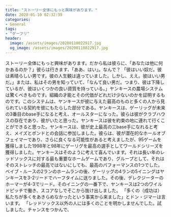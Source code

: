 ```yaml
---
title: "ストーリー全体にもっと興味があります。"
date: 2020-01-10 02:32:39
categories:
- General
tags:
- "ゲーフリ"
header:
  image: /assets/images/20200110022917.jpg
  og_image: /assets/images/20200110022917.jpg
---
```


ストーリー全体にもっと興味があります。だから私は彼らに、「あなたは他に何かあるのか？」彼らは行きます、「ああ、はい」。なんで？ 「彼はいい奴だ。彼は素晴らしい男です。彼の人生観は違っていました。しかし、ええ。彼はいい男だ。」または、私はその男を知っていて、「なんて良い男だ。つまり、彼は下降しているが、彼はいくつかの良い資質を持っている。」ヤンキースの農場システムは驚くべきものです。組織の才能とその代価がどれだけ少ないのかを証明するものです。このシステムは、ヤンキースが彼に与えた最高のものと多くの人から見られている契約を彼にもたらした部分である。ヤンキースは、ゲーリッグが未来の3番目のbase手になると考え、オールスターになった。彼らは彼がクラブハウスの存在であり、彼がいたと思った。ヤンキースは彼を約束の地に連れて行くことができると思った。ヤンキースは、彼が史上最高の三base手になれると考え、メイズとボンドとの会話に参加しました。彼らは、彼が潜在的なホールオブフェイマーであり、さらに良くなる可能性があると考えましたが、95ゲームを獲得しました1998年と98年にゲーリグを最高の選手としてワールドシリーズを獲得しました。ヤンキースはそのように考えて喜んでいます。それは長い年のレッドソックスに対する最も重要なホームゲームであり、グループとして、それはそのストレッチの最高ではないにしても、最高のパフォーマンスの1つでした。ベイブ・ルースの2ランのホームランの後、ゲーリッグの4ランの5イニングはヤンキースを3-2リードでハーフタイムに送りました。その後、デレクジーターのホーマーが4-3でリード。そのイニングの一番下で、ヤンキースは2つのワイルドピッチで働き、スコアなしでそこから抜け出しました。 「多くの（成功は）私たちが多くをあきらめなかったという事実から来ました」とドン・ジマーは言います。 「レッドソックス以外の人には多くのことを明かしませんでした。試しました。チャンスをつかんで、
